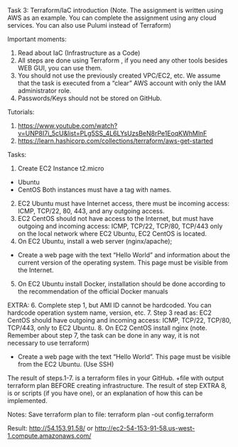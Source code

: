 Task 3: Terraform/IaC introduction
(Note. The assignment is written using AWS as an example. You can complete the assignment using any cloud services. You can also use Pulumi instead of Terraform)

Important moments:
1.	Read about IaC (Infrastructure as a Сode)
2.	All steps are done using Terraform , if you need any other tools besides WEB GUI, you can use them. 
3.	You should not use the previously created VPC/EC2, etc. We assume that the task is executed from a “clear” AWS account with only the IAM administrator role. 
4.	Passwords/Keys should not be stored on GitHub.

Tutorials:
1.	https://www.youtube.com/watch?v=UNP8I7i_5cU&list=PLg5SS_4L6LYsUzsBeN8rPe1EoqKWhMlnF 
2.	https://learn.hashicorp.com/collections/terraform/aws-get-started  

Tasks:
1.	Create EC2 Instance t2.micro
-	Ubuntu
-	CentOS
Both instances must have a tag with names. 
2.	EC2 Ubuntu must have Internet access, there must be incoming access: ICMP, TCP/22, 80, 443, and any outgoing access. 
3.	EC2 CentOS should not have access to the Internet, but must have outgoing and incoming access: ICMP, TCP/22, TCP/80, TCP/443 only on the local network where EC2 Ubuntu, EC2 CentOS is located. 
4.	On EC2 Ubuntu, install a web server (nginx/apache);
- Create a web page with the text “Hello World” and information about the current version of the operating system. This page must be visible from the Internet. 
5.	On EC2 Ubuntu install Docker, installation should be done according to the recommendation of the official Docker manuals 

EXTRA:
6.	Complete  step 1, but AMI ID cannot be hardcoded. You can hardcode operation system name, version, etc. 
7.	Step 3 read as: 
EC2 CentOS should have outgoing and incoming access: ICMP, TCP/22, TCP/80, TCP/443, only to EC2 Ubuntu. 
8.	On EC2 CentOS install nginx (note. Remember about step 7, the task can be done in any way, it is not necessary to use terraform)
- Create a web page with the text “Hello World”. This page must be visible from the  EC2 Ubuntu. (Use SSH)

The result of steps.1-7. is a terraform files in your GitHub. +file with output terraform plan BEFORE creating infrastructure.
The result of step EXTRA 8, is or scripts (if you have one), or an explanation of how this can be implemented.

Notes:
Save terraform plan to file: terraform plan -out config.terraform

Result:
http://54.153.91.58/ or http://ec2-54-153-91-58.us-west-1.compute.amazonaws.com/
